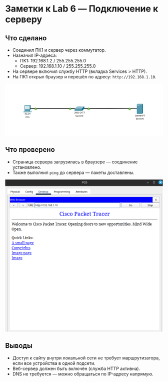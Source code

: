 # Заметки к Lab 6 — Подключение к серверу

## Что сделано

- Соединил ПК1 и сервер через коммутатор.
- Назначил IP-адреса:
  - ПК1: 192.168.1.2 / 255.255.255.0
  - Сервер: 192.168.1.10 / 255.255.255.0
- На сервере включил службу HTTP (вкладка Services > HTTP).
- На ПК1 открыл браузер и перешёл по адресу: `http://192.168.1.10`.

![Загрузка сайта](images/topology.png)

## Что проверено

- Страница сервера загрузилась в браузере — соединение установлено.
- Также выполнил `ping` до сервера — пакеты доставлены.

![Загрузка сайта](images/browser.png)

## Выводы

- Доступ к сайту внутри локальной сети не требует маршрутизатора, если все устройства в одной подсети.
- Веб-сервер должен быть включён (служба HTTP активна).
- DNS не требуется — можно обращаться по IP-адресу напрямую.

